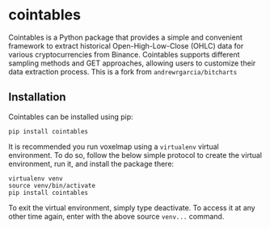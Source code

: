 # cointables

Cointables is a Python package that provides a simple and convenient framework to extract historical Open-High-Low-Close (OHLC) data for various cryptocurrencies from Binance. Cointables supports different sampling methods and GET approaches, allowing users to customize their data extraction process. This is a fork from `andrewrgarcia/bitcharts`


## Installation

Cointables can be installed using pip:

```
pip install cointables
```

It is recommended you run voxelmap using a `virtualenv` virtual environment. To do so, follow the below simple protocol to create the virtual environment, run it, and install the package there:

```
virtualenv venv
source venv/bin/activate
pip install cointables
```

To exit the virtual environment, simply type deactivate. To access it at any other time again, enter with the above source `venv...` command.
